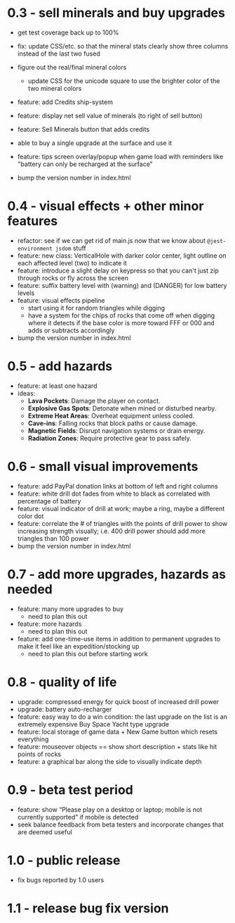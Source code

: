 # 0.3 - sell minerals and buy upgrades

* get test coverage back up to 100%
* fix: update CSS/etc. so that the mineral stats clearly show three columns instead of the last two fused
* figure out the real/final mineral colors
    * update CSS for the unicode square to use the brighter color of the two mineral colors

* feature: add Credits ship-system
* feature: display net sell value of minerals (to right of sell button)
* feature: Sell Minerals button that adds credits
* able to buy a single upgrade at the surface and use it
* feature: tips screen overlay/popup when game load with reminders like "battery can only be recharged at the surface"
* bump the version number in index.html

# 0.4 - visual effects + other minor features

* refactor: see if we can get rid of main.js now that we know about `@jest-environment jsdom` stuff
* feature: new class: VerticalHole with darker color center, light outline on each affected level (two) to indicate it
* feature: introduce a slight delay on keypress so that you can't just zip through rocks or fly across the screen
* feature: suffix battery level with (warning) and (DANGER) for low battery levels
* feature: visual effects pipeline
    * start using it for random triangles while digging
    * have a system for the chips of rocks that come off when digging where it detects if the base color is more toward FFF or 000 and adds or subtracts accordingly
* bump the version number in index.html

# 0.5 - add hazards

* feature: at least one hazard
* ideas:
    - **Lava Pockets**: Damage the player on contact.
    - **Explosive Gas Spots**: Detonate when mined or disturbed nearby.
    - **Extreme Heat Areas**: Overheat equipment unless cooled.
    - **Cave-ins**: Falling rocks that block paths or cause damage.
    - **Magnetic Fields**: Disrupt navigation systems or drain energy.
    - **Radiation Zones**: Require protective gear to pass safely.

# 0.6 - small visual improvements

* feature: add PayPal donation links at bottom of left and right columns
* feature: white drill dot fades from white to black as correlated with percentage of battery
* feature: visual indicator of drill at work; maybe a ring, maybe a different color dot
* feature: correlate the # of triangles with the points of drill power to show increasing strength visually; i.e. 400 drill power should add more triangles than 100 power
* bump the version number in index.html

# 0.7 - add more upgrades, hazards as needed

* feature: many more upgrades to buy
    * need to plan this out
* feature: more hazards
    * need to plan this out
* feature: add one-time-use items in addition to permanent upgrades to make it feel like an expedition/stocking up
    * need to plan this out before starting work

# 0.8 - quality of life

* upgrade: compressed energy for quick boost of increased drill power
* upgrade: battery auto-recharger
* feature: easy way to do a win condition: the last upgrade on the list is an extremely expensive Buy Space Yacht type upgrade
* feature: local storage of game data + New Game button which resets everything
* feature: mouseover objects == show short description + stats like hit points of rocks
* feature: a graphical bar along the side to visually indicate depth

# 0.9 - beta test period

* feature: show “Please play on a desktop or laptop; mobile is not currently supported” if mobile is detected
* seek balance feedback from beta testers and incorporate changes that are deemed useful

# 1.0 - public release

* fix bugs reported by 1.0 users

# 1.1 - release bug fix version
